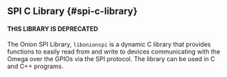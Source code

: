## SPI C Library {#spi-c-library}

#### THIS LIBRARY IS DEPRECATED

The Onion SPI Library, `libonionspi` is a dynamic C library that provides functions to easily read from and write to devices communicating with the Omega over the GPIOs via the SPI protocol. The library can be used in C and C++ programs.
